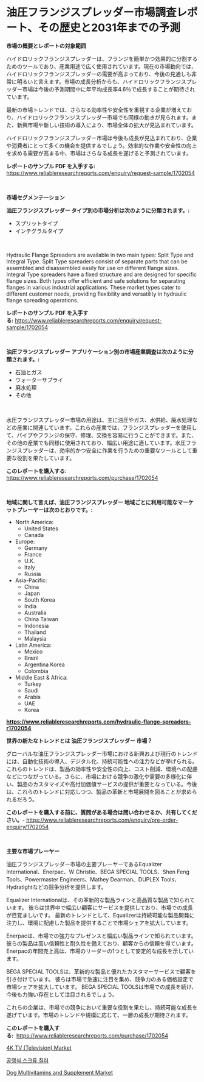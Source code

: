 <p><h1>油圧フランジスプレッダー市場調査レポート、その歴史と2031年までの予測</h1></p><p><strong>市場の概要とレポートの対象範囲</strong></p>
<p><p>ハイドロリックフランジスプレッダーは、フランジを簡単かつ効果的に分割するためのツールであり、産業用途で広く使用されています。現在の市場動向では、ハイドロリックフランジスプレッダーの需要が高まっており、今後の見通しも非常に明るいと言えます。市場の成長分析からも、ハイドロリックフランジスプレッダー市場は今後の予測期間中に年平均成長率4.6％で成長することが期待されています。</p><p>最新の市場トレンドでは、さらなる効率性や安全性を重視する企業が増えており、ハイドロリックフランジスプレッダー市場でも同様の動きが見られます。また、新興市場や新しい技術の導入により、市場全体の拡大が見込まれています。</p><p>ハイドロリックフランジスプレッダー市場は今後も成長が見込まれており、企業や消費者にとって多くの機会を提供するでしょう。効率的な作業や安全性の向上を求める需要が高まる中、市場はさらなる成長を遂げると予測されています。</p></p>
<p><strong>レポートのサンプル PDF を入手する:</strong> <a href="https://www.reliableresearchreports.com/enquiry/request-sample/1702054">https://www.reliableresearchreports.com/enquiry/request-sample/1702054</a></p>
<p>&nbsp;</p>
<p><strong>市場セグメンテーション</strong></p>
<p><strong>油圧フランジスプレッダー タイプ別の市場分析は次のように分類されます。:</strong></p>
<p><ul><li>スプリットタイプ</li><li>インテグラルタイプ</li></ul></p>
<p>&nbsp;</p>
<p><p>Hydraulic Flange Spreaders are available in two main types: Split Type and Integral Type. Split Type spreaders consist of separate parts that can be assembled and disassembled easily for use on different flange sizes. Integral Type spreaders have a fixed structure and are designed for specific flange sizes. Both types offer efficient and safe solutions for separating flanges in various industrial applications. These market types cater to different customer needs, providing flexibility and versatility in hydraulic flange spreading operations.</p></p>
<p><strong>レポートのサンプル PDF を入手する:</strong>&nbsp;<a href="https://www.reliableresearchreports.com/enquiry/request-sample/1702054">https://www.reliableresearchreports.com/enquiry/request-sample/1702054</a></p>
<p>&nbsp;</p>
<p><strong> 油圧フランジスプレッダー アプリケーション別の市場産業調査は次のように分類されます。:</strong></p>
<p><ul><li>石油とガス</li><li>ウォーターサプライ</li><li>廃水処理</li><li>その他</li></ul></p>
<p>&nbsp;</p>
<p><p>水圧フランジスプレッダー市場の用途は、主に油圧やガス、水供給、廃水処理などの産業に関連しています。これらの産業では、フランジスプレッダーを使用して、パイプやフランジの保守、修理、交換を容易に行うことができます。また、その他の産業でも同様に使用されており、幅広い用途に適しています。水圧フランジスプレッダーは、効率的かつ安全に作業を行うための重要なツールとして重要な役割を果たしています。</p></p>
<p><strong>このレポートを購入する:</strong>&nbsp; <a href="https://www.reliableresearchreports.com/purchase/1702054">https://www.reliableresearchreports.com/purchase/1702054</a></p>
<p>&nbsp;</p>
<p><strong>地域に関して言えば、油圧フランジスプレッダー 地域ごとに利用可能なマーケットプレーヤーは次のとおりです。:</strong></p>
<p><ul>
    <li>
        North America:
        <ul>
            <li>United States</li>
            <li>Canada</li>
        </ul>
    </li>
    <li>
        Europe:
        <ul>
            <li>Germany</li>
            <li>France</li>
            <li>U.K.</li>
            <li>Italy</li>
            <li>Russia</li>
        </ul>
    </li>
    <li>
        Asia-Pacific:
        <ul>
            <li>China</li>
            <li>Japan</li>
            <li>South Korea</li>
            <li>India</li>
            <li>Australia</li>
            <li>China Taiwan</li>
            <li>Indonesia</li>
            <li>Thailand</li>
            <li>Malaysia</li>
        </ul>
    </li>
    <li>
        Latin America:
        <ul>
            <li>Mexico</li>
            <li>Brazil</li>
            <li>Argentina Korea</li>
            <li>Colombia</li>
        </ul>
    </li>
    <li>
        Middle East & Africa:
        <ul>
            <li>Turkey</li>
            <li>Saudi</li>
            <li>Arabia</li>
            <li>UAE</li>
            <li>Korea</li>
        </ul>
    </li>
    </ul></p>
<p><strong><a href="https://www.reliableresearchreports.com/hydraulic-flange-spreaders-r1702054">https://www.reliableresearchreports.com/hydraulic-flange-spreaders-r1702054</a></strong>&nbsp;</p>
<p><strong>世界の新たなトレンドとは 油圧フランジスプレッダー 市場？</strong></p>
<p><p>グローバルな油圧フランジスプレッダー市場における新興および現行のトレンドには、自動化技術の導入、デジタル化、持続可能性への注力などが挙げられる。これらのトレンドは、製品の効率性や安全性の向上、コスト削減、環境への配慮などにつながっている。さらに、市場における競争の激化や需要の多様化に伴い、製品のカスタマイズや高付加価値サービスの提供が重要となっている。今後は、これらのトレンドに対応しつつ、製品の革新と市場展開を図ることが求められるだろう。</p></p>
<p><strong>このレポートを購入する前に、質問がある場合は問い合わせるか、共有してください。</strong>- <a href="https://www.reliableresearchreports.com/enquiry/pre-order-enquiry/1702054">https://www.reliableresearchreports.com/enquiry/pre-order-enquiry/1702054</a></p>
<p>&nbsp;</p>
<p><strong>主要な市場プレーヤー</strong></p>
<p><p>油圧フランジスプレッダー市場の主要プレーヤーであるEqualizer International、Enerpac、W Christie、BEGA SPECIAL TOOLS、Shen Feng Tools、Powermaster Engineers、Mathey Dearman、DUPLEX Tools、Hydratightなどの競争分析を提供します。</p><p>Equalizer Internationalは、その革新的な製品ラインと高品質な製品で知られています。 彼らは世界中で幅広い顧客にサービスを提供しており、市場での成長が目覚ましいです。 最新のトレンドとして、Equalizerは持続可能な製品開発に注力し、環境に配慮した製品を提供することで市場シェアを拡大しています。</p><p>Enerpacは、市場での強力なプレゼンスと幅広い製品ラインで知られています。 彼らの製品は高い信頼性と耐久性を備えており、顧客からの信頼を得ています。 Enerpacの年間売上高は、市場のリーダーの1つとして安定的な成長を示しています。</p><p>BEGA SPECIAL TOOLSは、革新的な製品と優れたカスタマーサービスで顧客を引き付けています。 彼らは市場で急速に注目を集め、競争力のある価格設定で市場シェアを拡大しています。 BEGA SPECIAL TOOLSは市場での成長を続け、今後も力強い存在として注目されるでしょう。</p><p>これらの企業は、市場での競争において重要な役割を果たし、持続可能な成長を遂げています。市場のトレンドや規模に応じて、一層の成長が期待されます。</p></p>
<p><strong>このレポートを購入する:</strong>&nbsp;&nbsp;<a href="https://www.reliableresearchreports.com/purchase/1702054">https://www.reliableresearchreports.com/purchase/1702054</a></p>
<p><p><a href="https://copper-carbon-84f.notion.site/4K-TV-Television-Market-Analysis-Its-CAGR-Market-Segmentation-and-Global-Industry-Overview-32cc7cf3cff742868e78a85598efc851">4K TV (Television) Market</a></p><p><a href="https://medium.com/@pyscho67867/%EA%B3%B5%EA%B8%B0-%EB%83%89%EA%B0%81-%EC%8A%A4%ED%81%AC%EB%A5%98-%EB%83%89%EA%B0%81%EA%B8%B0-%EC%8B%9C%EC%9E%A5-%EA%B7%9C%EB%AA%A8%EB%8A%94-%EA%B8%80%EB%A1%9C%EB%B2%8C-%EC%82%B0%EC%97%85%EC%97%90%EC%84%9C-%EC%B5%9C%EC%83%81%EC%9D%98-%EB%A7%88%EC%BC%80%ED%8C%85-%EC%B1%84%EB%84%90%EC%9D%84-%EB%B3%B4%EC%97%AC%EC%A4%8D%EB%8B%88%EB%8B%A4-f39cdea60751">공랭식 스크류 칠러</a></p><p><a href="https://cedar-agate-3da.notion.site/Dog-Multivitamins-and-Supplement-Market-Report-Reveals-the-Latest-Trends-And-Growth-Opportunities-of-f7ddc886c8f14251a4be895c8bed46d0">Dog Multivitamins and Supplement Market</a></p></p>